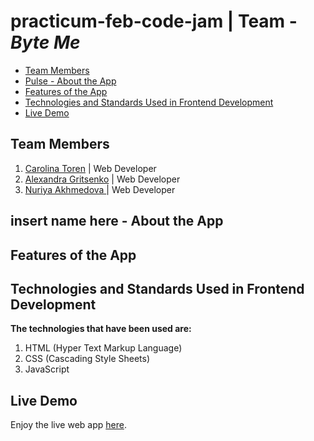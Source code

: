 # practicum-feb-code-jam | Team - _Byte Me_

- [Team Members](#team-members)
- [Pulse - About the App](#insert-name-here---about-the-app)
- [Features of the App](#features-of-the-app)
- [Technologies and Standards Used in Frontend Development](#technologies-and-standards-used-in-frontend-development)
- [Live Demo](#live-demo)

## Team Members

1. [Carolina Toren](https://github.com/Carolina-Toren) | Web Developer
2. [Alexandra Gritsenko]() | Web Developer
3. [Nuriya Akhmedova ]() | Web Developer

## insert name here - About the App

## Features of the App

## Technologies and Standards Used in Frontend Development

**The technologies that have been used are:**

1. HTML (Hyper Text Markup Language)
2. CSS (Cascading Style Sheets)
3. JavaScript

## Live Demo

Enjoy the live web app [here]().
